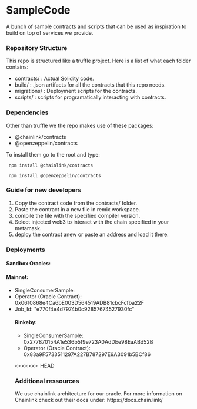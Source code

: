 # SampleCode
A bunch of sample contracts and scripts that can be used as inspiration to build on top of services we provide.

<h3>Repository Structure</h3>
This repo is structured like a truffle project. 
Here is a list of what each folder contains:
<ul>
<li>contracts/ : Actual Solidity code.</li>
<li>build/ : .json artifacts for all the contracts that this repo needs.</li>
<li>migrations/ : Deployment scripts for the contracts.</li>
<li>scripts/ : scripts for programatically interacting with contracts.</li>
</ul>

<h3>Dependencies</h3>

Other than truffle we the repo makes use of these packages:<br>
<ul>
<li>@chainlink/contracts</li>
<li>@openzeppelin/contracts</li>
</ul>
To install them go to the root and type:

<code> npm install @chainlink/contracts </code>

<code> npm install @openzeppelin/contracts </code>

<h3>Guide for new developers</h3>
<ol>
<li>Copy the contract code from the contracts/ folder.</li>
<li>Paste the contract in a new file in remix workspace.</li>
<li>compile the file with the specified compiler version.</li>
<li>Select injected web3 to interact with the chain specified in your metamask.</li>
<li>deploy the contract anew or paste an address and load it there.</li>
</ol>

<h3>Deployments</h3>
<b>
   <h4>Sandbox Oracles:<h4>
</b>
<h4>Mainnet:</h4>
<ul>
<li>SingleConsumerSample:
<li>Operator (Oracle Contract):  0x0610868e4Ca6bE003D564519ADB81cbcFcfba22F
<li>Job_Id:                      "e770f4e4d7974b0c92857674527930fc"
<h4>Rinkeby:</h4>
<ul>
<li>SingleConsumerSample:        0x277870154A1e536b5f9e723A0AdDEe98EaABd52B</li>
<li>Operator (Oracle Contract):  0x83a9F5733511297A227B787297E9A3091b5BCf86</li>
</ul>

<<<<<<< HEAD
<h3>Additional ressources</h3>
We use chainlink architecture for our oracle. 
For more information on Chainlink check out their docs under: https://docs.chain.link/

    
